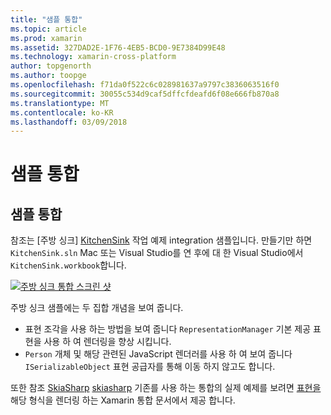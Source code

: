 ```yaml
---
title: "샘플 통합"
ms.topic: article
ms.prod: xamarin
ms.assetid: 327DAD2E-1F76-4EB5-BCD0-9E7384D99E48
ms.technology: xamarin-cross-platform
author: topgenorth
ms.author: toopge
ms.openlocfilehash: f71da0f522c6c028981637a9797c3836063516f0
ms.sourcegitcommit: 30055c534d9caf5dffcfdeafd6f08e666fb870a8
ms.translationtype: MT
ms.contentlocale: ko-KR
ms.lasthandoff: 03/09/2018
---
```

# <a name="sample-integrations"></a>샘플 통합

## <a name="sample-integrations"></a>샘플 통합

참조는 [주방 싱크] [ KitchenSink] 작업 예제 integration 샘플입니다. 만들기만 하면 `KitchenSink.sln` Mac 또는 Visual Studio를 연 후에 대 한 Visual Studio에서 `KitchenSink.workbook`합니다.

[![주방 싱크 통합 스크린 샷](samples-images/kitchensinkintegrationscreenshot.png)](samples-images/kitchensinkintegrationscreenshot.png#lightbox)

주방 싱크 샘플에는 두 집합 개념을 보여 줍니다.

* 표현 조각을 사용 하는 방법을 보여 줍니다 `RepresentationManager` 기본 제공 표현을 사용 하 여 렌더링을 향상 시킵니다.
* `Person` 개체 및 해당 관련된 JavaScript 렌더러를 사용 하 여 보여 줍니다 `ISerializableObject` 표현 공급자를 통해 이동 하지 않고도 합니다.

또한 참조 [SkiaSharp] [ skiasharp] 기존를 사용 하는 통합의 실제 예제를 보려면 [표현을](~/tools/workbooks/sdk/representations.md) 해당 형식을 렌더링 하는 Xamarin 통합 문서에서 제공 합니다.

[KitchenSink]: https://github.com/xamarin/Workbooks/tree/master/SDK/Samples/KitchenSink
[skiasharp]: https://github.com/mono/SkiaSharp/tree/master/source/SkiaSharp.Workbooks